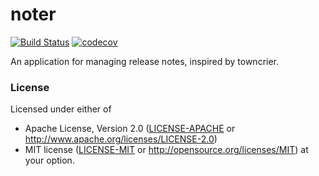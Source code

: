 # noter

[![Build Status](https://travis-ci.org/dcchut/noter.svg?branch=master)](https://travis-ci.org/dcchut/noter)
[![codecov](https://codecov.io/gh/dcchut/noter/branch/master/graph/badge.svg)](https://codecov.io/gh/dcchut/noter)

An application for managing release notes, inspired by towncrier.

### License
Licensed under either of
 * Apache License, Version 2.0
   ([LICENSE-APACHE](LICENSE-APACHE) or http://www.apache.org/licenses/LICENSE-2.0)
 * MIT license
   ([LICENSE-MIT](LICENSE-MIT) or http://opensource.org/licenses/MIT)
at your option.
